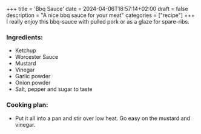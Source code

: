 +++
title = 'Bbq Sauce'
date = 2024-04-06T18:57:14+02:00
draft = false
description = "A nice bbq sauce for your meat"
categories = ["recipe"]
+++
I really enjoy this bbq-sauce with pulled pork or as a glaze for spare-ribs.

### Ingredients:
* Ketchup
* Worcester Sauce
* Mustard
* Vinegar
* Garlic powder
* Onion powder
* Salt, pepper and sugar to taste

### Cooking plan:
* Put it all into a pan and stir over low heat. Go easy on the mustard and vinegar. 